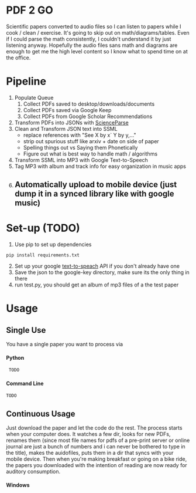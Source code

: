 # PDF 2 GO
Scientific papers converted to audio files so I can listen to papers while I cook / clean / exercise.
It's going to skip out on math/diagrams/tables. Even if I could parse the math consistently, I couldn't understand it by just listening anyway. Hopefully the audio files sans math and diagrams are enough to get me the high level content so I know what to spend time on at the office.

# Pipeline
1. Populate Queue
    1. Collect PDFs saved to desktop/downloads/documents
    2. Collect PDFs saved via Google Keep
    3. Collect PDFs from Google Scholar Recommendations
2. Transform PDFs into JSONs with [ScienceParse](https://github.com/allenai/science-parse)
3. Clean and Transform JSON text into SSML
    - replace references with "See X by x` Y by y,..."
    - strip out spurious stuff like arxiv + date on side of paper
    - Spelling things out vs Saying them Phonetically
    - Figure out what is best way to handle math / algorithms
4. Transform SSML into MP3 with Google Text-to-Speech
5. Tag MP3 with album and track info for easy organization in music apps
6. Automatically upload to mobile device (just dump it in a synced library like with google music)
    -

# Set-up (TODO)
1. Use pip to set up dependencies
```
pip install requirements.txt
```
2. Set up your google [text-to-speach](https://cloud.google.com/text-to-speech/) API if you don't already have one
3. Save the json to the google-key directory, make sure its the only thing in there
4. run test.py, you should get an album of mp3 files of a the test paper

# Usage
## Single Use
You have a single paper you want to process via
#### Python
```python
 TODO
```
#### Command Line
```
TODO
```



## Continuous Usage
Just download the paper and let the code do the rest. The process starts when your computer does. It watches a few dir, looks for new PDFs, renames them (since most file names for pdfs of a pre-print server or online journal are just a bunch of numbers and i can never be bothered to type in the title), makes the auidofiles, puts them in a dir that syncs with your mobile device. Then when you're making breakfast or going on a bike ride, the papers you downloaded with the intention of reading are now ready for auditory consumption.
#### Windows


